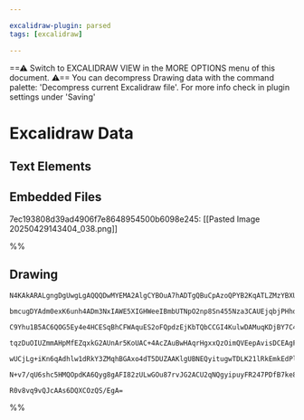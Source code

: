 ```yaml
---

excalidraw-plugin: parsed
tags: [excalidraw]

---
```

==⚠  Switch to EXCALIDRAW VIEW in the MORE OPTIONS menu of this document. ⚠== You can decompress Drawing data with the command palette: 'Decompress current Excalidraw file'. For more info check in plugin settings under 'Saving'


# Excalidraw Data

## Text Elements
## Embedded Files
7ec193808d39ad4906f7e8648954500b6098e245: [[Pasted Image 20250429143404_038.png]]

%%
## Drawing
```compressed-json
N4KAkARALgngDgUwgLgAQQQDwMYEMA2AlgCYBOuA7hADTgQBuCpAzoQPYB2KqATLZMzYBXUtiRoIACyhQ4zZAHoFAc0JRJQgEYA6bGwC2CgF7N6hbEcK4OCtptbErHALRY8RMpWdx8Q1TdIEfARcZgRmBShcZQUebQBGAAYEmjoghH0EDihmbgBtcDBQMBKIEm4IXGwAYQA5TAAtAEEKAAlnTFwATniASUwARRgAMwAxABlUkshYRArCfWikflLM

bmcugDYAdm0exK6unh4ADm3NxIAWE5XIGHWeeIBmbUTNpO2np8Sn455Nza3CAUEjqbjPHhdbQ8bbPE6bS7fHYnS5AyQIQjKaTcbY/IHWZTBbiJIHMKCkNgAawQ1TY+DYpAq5OszDguEC2SmpU0VUpygpQg4xFp9MZEmZHFZ7KyUC5kGGhHw+AAyrAiRJBB45RAyRTqQB1UGSbh8QoCclUhCqmDq9Ca8pAgVYjjhXJoeJAths7Bqe7uxIks0QfnCO

C9Yhu1B5AC6QOG5Ey4e4HCESqBhCFWAquES2oFQpdzEjKbTQbCCGI4KulwDAMuqKDjBY7C4aAArECm6xOLVOGJwZ8A/F/jxA9MyswACLpKAV7jDAhhIGaYRCgCiwUy2WLqfwQKEcGIuFnlfd20uba6bfiCPiXTxQaIHEpyd3QPp2Gpp9QC/wS7LURQEIkYQIgQoZso2oKsESYSNsCDYHeTwnIkJzEE8XS4MQlz3pswzwfC1xXheAaaBcXQnAgPAX

tqzDuOIUZmmAHpMfEZqxkG2AUnAr5KoUAC+4AcZAuBwHAqrHgxxQzOimQVEepAvisDCEAgFAAEK8iGgrCnSDIVAAxMMxkmVyEDYCIHJQL0s76Kqeo0npYroAZ8QIG5blmRZpBWTZGSaZ+2lCiK+niuQkpslZXmWTKfn6KMioqmqDE6nSDqFOZMXZHF9mWoaxBgmgpqlN5vm2bl1LWraqVasppWxbZABKwjOq64J1Vl1m2QA8t6vpVmOkD1dltmjJ

wUCjLg+iKn6qAdhlw1dRkY3ZMqhBGAxo4dT5DUZAAKlgUBNEQyitugwTDLK21lRkEmkEdPlsBQ6JYbxe4LZ1cVrkKTSPc9ITfpUf3RTtI0ZL9FIUHt8ApfmlbKXRFJKgAGtwlzxLsBzbG2CKbF02z/DjCNcXS+AAJo4j80LfJeqGjk8w7zaURhsAY3DSZA9AEEIDFsSU/HXbt+jNTphYgXDZn8iQa0bSag3BqQ0uzjx7bKVLxAALJsMQCDfbgmjB

N+v7/qU6shc5HMQOpdKA6Qyg8gAFI82zULwGOu87rvJG2ACU2qNQgyipuyFR247PDfB7ke8NH3t+wJgurRa1K9VALY7qWpTxlNCAB5miscJBaCW1k+uG9w5I80C2BECrqCVwgQIcDnFekFXQbCFAT4MQ3CcZXYABWCE5MqzdwFrOt6wbc5oMbjcZVUaeMHtrP4OzQazClYTBNgaecNqFlkgY0NzGgJbveOH5fvOi7z+O8YGMq6S7y2N9/nfpT4KE

R0v8vq9vQJcAAs6DQXCOzQS/EgA=
```
%%